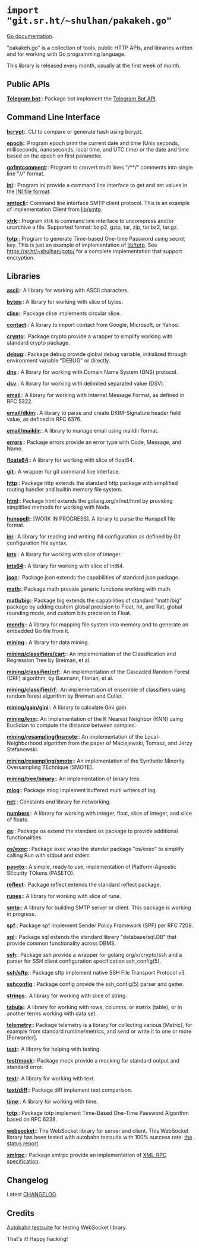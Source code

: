 # `import "git.sr.ht/~shulhan/pakakeh.go"`

[Go documentation](https://pkg.go.dev/git.sr.ht/~shulhan/pakakeh.go).

"pakakeh.go" is a collection of tools, public HTTP APIs, and libraries
written and for working with Go programming language.

This library is released every month, usually at the first week of month.

## Public APIs

[**Telegram bot**](https://pkg.go.dev/git.sr.ht/~shulhan/pakakeh.go/api/telegram/bot)::
Package bot implement the
[Telegram Bot API](https://core.telegram.org/bots/api).


## Command Line Interface

[**bcrypt**](https://pkg.go.dev/git.sr.ht/~shulhan/pakakeh.go/cmd/bcrypt)::
CLI to compare or generate hash using bcrypt.

[**epoch**](https://pkg.go.dev/git.sr.ht/~shulhan/pakakeh.go/cmd/epoch)::
Program epoch print the current date and time (Unix seconds, milliseconds,
nanoseconds, local time, and UTC time) or the date and time based on the
epoch on first parameter.

[**gofmtcomment**](https://pkg.go.dev/git.sr.ht/~shulhan/pakakeh.go/cmd/gofmtcomment)::
Program to convert multi lines "/**/" comments into single line "//" format.

[**ini**](https://pkg.go.dev/git.sr.ht/~shulhan/pakakeh.go/cmd/ini)::
Program ini provide a command line interface to get and set values in the
[INI file format](https://godocs.io/git.sr.ht/~shulhan/pakakeh.go/lib/ini).

[**smtpcli**](https://pkg.go.dev/git.sr.ht/~shulhan/pakakeh.go/cmd/smtpcli)::
Command line interface SMTP client protocol.
This is an example of implementation Client from
[lib/smtp](https://pkg.go.dev/git.sr.ht/~shulhan/pakakeh.go/lib/smtp).

[**xtrk**](https://pkg.go.dev/git.sr.ht/~shulhan/pakakeh.go/cmd/xtrk)::
Program xtrk is command line interface to uncompress and/or unarchive a
file.
Supported format: bzip2, gzip, tar, zip, tar.bz2, tar.gz.

[**totp**](https://pkg.go.dev/git.sr.ht/~shulhan/pakakeh.go/cmd/totp)::
Program to generate Time-based One-time Password using secret key.
This is just an example of implementation of
[lib/totp](https://pkg.go.dev/git.sr.ht/~shulhan/pakakeh.go/lib/totp).
See
<https://sr.ht/~shulhan/gotp/> for a complete implementation that support
encryption.

## Libraries

[**ascii**](https://pkg.go.dev/git.sr.ht/~shulhan/pakakeh.go/lib/ascii)::
A library for working with ASCII characters.

[**bytes**](https://pkg.go.dev/git.sr.ht/~shulhan/pakakeh.go/lib/bytes)::
A library for working with slice of bytes.

[**clise**](https://pkg.go.dev/git.sr.ht/~shulhan/pakakeh.go/lib/clise)::
Package clise implements circular slice.

[**contact**](https://pkg.go.dev/git.sr.ht/~shulhan/pakakeh.go/lib/contact)::
A library to import contact from Google, Microsoft, or Yahoo.

[**crypto**](https://pkg.go.dev/git.sr.ht/~shulhan/pakakeh.go/lib/crypto)::
Package crypto provide a wrapper to simplify working with standard crypto
package.

[**debug**](https://pkg.go.dev/git.sr.ht/~shulhan/pakakeh.go/lib/debug)::
Package debug provide global debug variable, initialized through environment
variable "DEBUG" or directly.

[**dns**](https://pkg.go.dev/git.sr.ht/~shulhan/pakakeh.go/lib/dns)::
A library for working with Domain Name System (DNS) protocol.

[**dsv**](https://pkg.go.dev/git.sr.ht/~shulhan/pakakeh.go/lib/dsv)::
A library for working with delimited separated value (DSV).

[**email**](https://pkg.go.dev/git.sr.ht/~shulhan/pakakeh.go/lib/email)::
A library for working with Internet Message Format, as defined in RFC 5322.

[**email/dkim**](https://pkg.go.dev/git.sr.ht/~shulhan/pakakeh.go/lib/email/dkim)::
A library to parse and create DKIM-Signature header field value, as
defined in RFC 6376.

[**email/maildir**](https://pkg.go.dev/git.sr.ht/~shulhan/pakakeh.go/lib/email/maildir)::
A library to manage email using maildir format.

[**errors**](https://pkg.go.dev/git.sr.ht/~shulhan/pakakeh.go/lib/errors)::
Package errors provide an error type with Code, Message, and Name.

[**floats64**](https://pkg.go.dev/git.sr.ht/~shulhan/pakakeh.go/lib/floats64)::
A library for working with slice of float64.

[**git**](https://pkg.go.dev/git.sr.ht/~shulhan/pakakeh.go/lib/git)::
A wrapper for git command line interface.

[**http**](https://pkg.go.dev/git.sr.ht/~shulhan/pakakeh.go/lib/http)::
Package http extends the standard http package with simplified routing handler
and builtin memory file system.

[**html**](https://pkg.go.dev/git.sr.ht/~shulhan/pakakeh.go/lib/html)::
Package html extends the golang.org/x/net/html by providing simplified
methods for working with Node.

[**hunspell**](https://pkg.go.dev/git.sr.ht/~shulhan/pakakeh.go/lib/hunspell)::
[WORK IN PROGRESS].
A library to parse the Hunspell file format.

[**ini**](https://pkg.go.dev/git.sr.ht/~shulhan/pakakeh.go/lib/ini)::
A library for reading and writing INI configuration as defined by Git
configuration file syntax.

[**ints**](https://pkg.go.dev/git.sr.ht/~shulhan/pakakeh.go/lib/ints)::
A library for working with slice of integer.

[**ints64**](https://pkg.go.dev/git.sr.ht/~shulhan/pakakeh.go/lib/ints64)::
A library for working with slice of int64.

[**json**](https://pkg.go.dev/git.sr.ht/~shulhan/pakakeh.go/lib/json)::
Package json extends the capabilities of standard json package.

[**math**](https://pkg.go.dev/git.sr.ht/~shulhan/pakakeh.go/lib/math)::
Package math provide generic functions working with math.

[**math/big**](https://pkg.go.dev/git.sr.ht/~shulhan/pakakeh.go/lib/math/big)::
Package big extends the capabilities of standard "math/big" package by
adding custom global precision to Float, Int, and Rat, global rounding
mode, and custom bits precision to Float.

[**memfs**](https://pkg.go.dev/git.sr.ht/~shulhan/pakakeh.go/lib/memfs)::
A library for mapping file system into memory and to generate an embedded Go
file from it.

[**mining**](https://pkg.go.dev/git.sr.ht/~shulhan/pakakeh.go/lib/mining)::
A library for data mining.

[**mining/classifiers/cart**](https://pkg.go.dev/git.sr.ht/~shulhan/pakakeh.go/lib/mining/classifier/cart)::
An implementation of the Classification and Regression Tree by Breiman, et al.

[**mining/classifier/crf**](https://pkg.go.dev/git.sr.ht/~shulhan/pakakeh.go/lib/mining/classififer/crf)::
An implementation of the Cascaded Random Forest (CRF) algorithm, by Baumann,
Florian, et al.

[**mining/classifier/rf**](https://pkg.go.dev/git.sr.ht/~shulhan/pakakeh.go/lib/mining/classifier/rf)::
An implementation of ensemble of classifiers using random forest algorithm by
Breiman and Cutler.

[**mining/gain/gini**](https://pkg.go.dev/git.sr.ht/~shulhan/pakakeh.go/lib/mining/gain/gini)::
A library to calculate Gini gain.

[**mining/knn**](https://pkg.go.dev/git.sr.ht/~shulhan/pakakeh.go/lib/mining/knn)::
An implementation of the K Nearest Neighbor (KNN) using Euclidian to
compute the distance between samples.

[**mining/resampling/lnsmote**](https://pkg.go.dev/git.sr.ht/~shulhan/pakakeh.go/lib/mining/resampling/lnsmote)::
An implementation of the Local-Neighborhood algorithm from the paper of
Maciejewski, Tomasz, and Jerzy Stefanowski.

[**mining/resampling/smote**](https://pkg.go.dev/git.sr.ht/~shulhan/pakakeh.go/lib/mining/resampling/smote)::
An implementation of the Synthetic Minority Oversampling TEchnique (SMOTE).

[**mining/tree/binary**](https://pkg.go.dev/git.sr.ht/~shulhan/pakakeh.go/lib/mining/tree/binary)::
An implementation of binary tree.

[**mlog**](https://pkg.go.dev/git.sr.ht/~shulhan/pakakeh.go/lib/mlog)::
Package mlog implement buffered multi writers of log.

[**net**](https://pkg.go.dev/git.sr.ht/~shulhan/pakakeh.go/lib/net)::
Constants and library for networking.

[**numbers**](https://pkg.go.dev/git.sr.ht/~shulhan/pakakeh.go/lib/numbers)::
A library for working with integer, float, slice of integer, and slice of
floats.

[**os**](https://pkg.go.dev/git.sr.ht/~shulhan/pakakeh.go/lib/os)::
Package os extend the standard os package to provide additional
functionalities.

[**os/exec**](https://pkg.go.dev/git.sr.ht/~shulhan/pakakeh.go/lib/os/exec)::
Package exec wrap the standar package "os/exec" to simplify calling Run
with stdout and stderr.

[**paseto**](https://pkg.go.dev/git.sr.ht/~shulhan/pakakeh.go/lib/paseto)::
A simple, ready to use, implementation of Platform-Agnostic SEcurity TOkens
(PASETO).

[**reflect**](https://pkg.go.dev/git.sr.ht/~shulhan/pakakeh.go/lib/reflect)::
Package reflect extends the standard reflect package.

[**runes**](https://pkg.go.dev/git.sr.ht/~shulhan/pakakeh.go/lib/runes)::
A library for working with slice of rune.

[**smtp**](https://pkg.go.dev/git.sr.ht/~shulhan/pakakeh.go/lib/smtp)::
A library for building SMTP server or client. This package is working in
progress.

[**spf**](https://pkg.go.dev/git.sr.ht/~shulhan/pakakeh.go/lib/spf)::
Package spf implement Sender Policy Framework (SPF) per RFC 7208.

[**sql**](https://pkg.go.dev/git.sr.ht/~shulhan/pakakeh.go/lib/sql)::
Package sql extends the standard library "database/sql.DB" that provide common
functionality across DBMS.

[**ssh**](https://pkg.go.dev/git.sr.ht/~shulhan/pakakeh.go/lib/ssh)::
Package ssh provide a wrapper for golang.org/x/crypto/ssh and a parser for SSH
client configuration specification ssh_config(5).

[**ssh/sftp**](https://pkg.go.dev/git.sr.ht/~shulhan/pakakeh.go/lib/ssh/sftp)::
Package sftp implement native SSH File Transport Protocol v3.

[**sshconfig**](https://pkg.go.dev/git.sr.ht/~shulhan/pakakeh.go/lib/sshconfig)::
Package config provide the ssh_config(5) parser and getter.

[**strings**](https://pkg.go.dev/git.sr.ht/~shulhan/pakakeh.go/lib/strings)::
A library for working with slice of string.

[**tabula**](https://pkg.go.dev/git.sr.ht/~shulhan/pakakeh.go/lib/tabula)::
A library for working with rows, columns, or matrix (table), or in another
terms working with data set.

[**telemetry**](https://pkg.go.dev/git.sr.ht/~shulhan/pakakeh.go/lib/telemetry)::
Package telemetry is a library for collecting various [Metric], for example
from standard runtime/metrics, and send or write it to one or more
[Forwarder].

[**test**](https://pkg.go.dev/git.sr.ht/~shulhan/pakakeh.go/lib/test)::
A library for helping with testing.

[**test/mock**](https://pkg.go.dev/git.sr.ht/~shulhan/pakakeh.go/lib/test/mock)::
Package mock provide a mocking for standard output and standard error.

[**text**](https://pkg.go.dev/git.sr.ht/~shulhan/pakakeh.go/lib/text)::
A library for working with text.

[**text/diff**](https://pkg.go.dev/git.sr.ht/~shulhan/pakakeh.go/lib/text/diff)::
Package diff implement text comparison.

[**time**](https://pkg.go.dev/git.sr.ht/~shulhan/pakakeh.go/lib/time)::
A library for working with time.

[**totp**](https://pkg.go.dev/git.sr.ht/~shulhan/pakakeh.go/lib/totp)::
Package totp implement Time-Based One-Time Password Algorithm based on RFC
6238.

[**websocket**](https://pkg.go.dev/git.sr.ht/~shulhan/pakakeh.go/lib/websocket)::
The WebSocket library for server and client. This WebSocket library has
been tested with autobahn testsuite with 100% success rate.
[the status report](https://git.sr.ht/~shulhan/pakakeh.go/blob/main/lib/websocket/AUTOBAHN.adoc).

[**xmlrpc**](https://pkg.go.dev/git.sr.ht/~shulhan/pakakeh.go/lib/xmlrpc)::
Package xmlrpc provide an implementation of
[XML-RPC specification](http://xmlrpc.com/spec.md).


## Changelog

Latest
[CHANGELOG](https://git.sr.ht/~shulhan/pakakeh.go/blob/main/CHANGELOG.adoc).


## Credits

[Autobahn testsuite](https://github.com/crossbario/autobahn-testsuite) for
testing WebSocket library.

That's it! Happy hacking!
